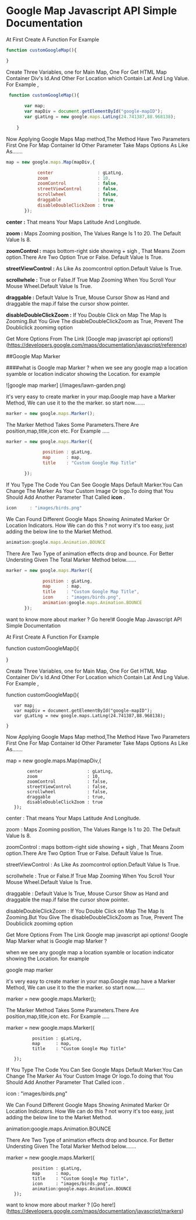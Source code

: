 # Google Map Javascript API Simple Documentation

At First Create A Function For Example 

```javascript
function customGoogleMap(){

}
```

Create Three Variables, one for Main Map, One For Get HTML Map Container Div's Id.And Other For Location which Contain Lat And Lng Value. For Example ,

```javascript
 function customGoogleMap(){
      
       var map;
       var mapDiv = document.getElementById("google-mapID");
       var gLatLng = new google.maps.LatLng(24.741387,88.968138);
       
    }
```    
Now Applying Google Maps Map method,The Method Have Two Parameters First One For Map Container Id Other Parameter Take Maps Options
As Like As.......

```javascript
map = new google.maps.Map(mapDiv,{

       	    center                 : gLatLng,
       	    zoom                   : 10,
       	    zoomControl            : false,
       	    streetViewControl      : false,
       	    scrollwheel            : false,
       	    draggable              : true,
       	    disableDoubleClickZoom : true
       });
```       
**center :** That means Your Maps Latitude And Longitude.

**zoom :** Maps Zooming position, The Values Range Is 1 to 20. The Default Value Is 8.

**zoomControl :** maps bottom-right side showing + sigh , That Means Zoom option.There Are Two Option True or False. Default Value Is True.

**streetViewControl :** As Like As zoomcontrol option.Default Value Is True.

**scrollwhele :** True or False.If True Map Zooming When You Scroll Your Mouse Wheel.Default Value Is True.

**draggable :** Default Value Is True, Mouse Cursor Show as Hand and draggable the map.if false the cursor show pointer.

**disableDoubleClickZoom :** If You Double Click on Map The Map Is Zooming.But You Give The disableDoubleClickZoom as True, Prevent The Doubliclick zoomimg option

Get More Options From The Link [Google map javascript api options!] (https://developers.google.com/maps/documentation/javascript/reference)



##Google Map Marker

####what is Google map Marker ?
when we see any google map a location syamble or location indicator showing the Location. for example

![google map marker] (/images/lawn-garden.png)


it's very easy to create marker in your map.Google map have a Marker Method, We can use it to the the marker. so start now.......
```javascript
marker = new google.maps.Marker();
```

The Marker Method Takes Some Parameters.There Are position,map,title,icon etc. For Example .....

```javascript
marker = new google.maps.Marker({

       	      position : gLatLng,
       	      map      : map,
       	      title    : "Custom Google Map Title"

       });
```       
If You Type The Code You Can See Google Maps Default Marker.You Can Change The Marker As Your Custom Image Or logo.To doing that You Should Add Another Parameter That Called **icon** .
```javascript 
icon     : "images/birds.png"
```

We Can Found Different Google Maps Showing Animated Marker Or Location Indicators. How We can do this ?
not worry it's too easy, just adding the below line to the Market Method.

```javascript
animation:google.maps.Animation.BOUNCE
```
There Are Two Type of animation effects drop and bounce.
For Better Understing Given The Total Marker Method below.......

```javascript
marker = new google.maps.Marker({

       	      position : gLatLng,
       	      map      : map,
       	      title    : "Custom Google Map Title",
       	      icon     : "images/birds.png",
       	      animation:google.maps.Animation.BOUNCE
       });
 ```      




want to know more about marker ? Go here!# Google Map Javascript API Simple Documentation

At First Create A Function For Example

function customGoogleMap(){

}

Create Three Variables, one for Main Map, One For Get HTML Map Container Div's Id.And Other For Location which Contain Lat And Lng Value. For Example ,

 function customGoogleMap(){

       var map;
       var mapDiv = document.getElementById("google-mapID");
       var gLatLng = new google.maps.LatLng(24.741387,88.968138);

    }

Now Applying Google Maps Map method,The Method Have Two Parameters First One For Map Container Id Other Parameter Take Maps Options As Like As.......

map = new google.maps.Map(mapDiv,{

            center                 : gLatLng,
            zoom                   : 10,
            zoomControl            : false,
            streetViewControl      : false,
            scrollwheel            : false,
            draggable              : true,
            disableDoubleClickZoom : true
       });

center : That means Your Maps Latitude And Longitude.

zoom : Maps Zooming position, The Values Range Is 1 to 20. The Default Value Is 8.

zoomControl : maps bottom-right side showing + sigh , That Means Zoom option.There Are Two Option True or False. Default Value Is True.

streetViewControl : As Like As zoomcontrol option.Default Value Is True.

scrollwhele : True or False.If True Map Zooming When You Scroll Your Mouse Wheel.Default Value Is True.

draggable : Default Value Is True, Mouse Cursor Show as Hand and draggable the map.if false the cursor show pointer.

disableDoubleClickZoom : If You Double Click on Map The Map Is Zooming.But You Give The disableDoubleClickZoom as True, Prevent The Doubliclick zoomimg option

Get More Options From The Link Google map javascript api options!
Google Map Marker
what is Google map Marker ?

when we see any google map a location syamble or location indicator showing the Location. for example

google map marker

it's very easy to create marker in your map.Google map have a Marker Method, We can use it to the the marker. so start now.......

marker = new google.maps.Marker();

The Marker Method Takes Some Parameters.There Are position,map,title,icon etc. For Example .....

marker = new google.maps.Marker({

              position : gLatLng,
              map      : map,
              title    : "Custom Google Map Title"

       });

If You Type The Code You Can See Google Maps Default Marker.You Can Change The Marker As Your Custom Image Or logo.To doing that You Should Add Another Parameter That Called icon .

icon     : "images/birds.png"

We Can Found Different Google Maps Showing Animated Marker Or Location Indicators. How We can do this ? not worry it's too easy, just adding the below line to the Market Method.

animation:google.maps.Animation.BOUNCE

There Are Two Type of animation effects drop and bounce. For Better Understing Given The Total Marker Method below.......

marker = new google.maps.Marker({

              position : gLatLng,
              map      : map,
              title    : "Custom Google Map Title",
              icon     : "images/birds.png",
              animation:google.maps.Animation.BOUNCE
       });

want to know more about marker ? [Go here!] (https://developers.google.com/maps/documentation/javascript/markers)
